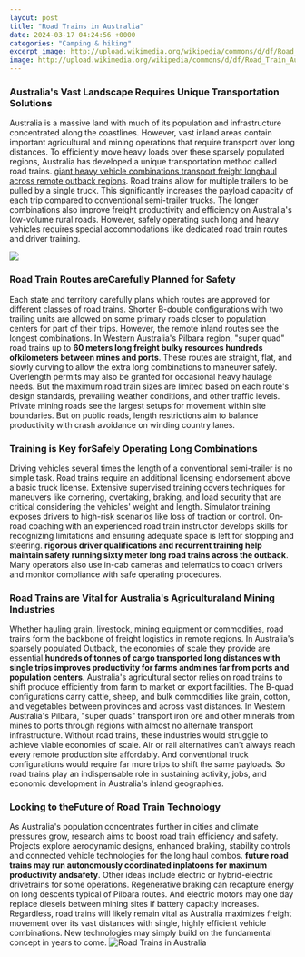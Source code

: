 ```yaml
---
layout: post
title: "Road Trains in Australia"
date: 2024-03-17 04:24:56 +0000
categories: "Camping & hiking"
excerpt_image: http://upload.wikimedia.org/wikipedia/commons/d/df/Road_Train_Australia.jpg
image: http://upload.wikimedia.org/wikipedia/commons/d/df/Road_Train_Australia.jpg
---
```


### Australia's Vast Landscape Requires Unique Transportation Solutions 
Australia is a massive land with much of its population and infrastructure concentrated along the coastlines. However, vast inland areas contain important agricultural and mining operations that require transport over long distances. To efficiently move heavy loads over these sparsely populated regions, Australia has developed a unique transportation method called road trains. [giant heavy vehicle combinations transport freight longhaul across remote outback regions](https://store.fi.io.vn/xmas-holiday-funny-santa-saint-bernard-dog-christmas-tree-2).
Road trains allow for multiple trailers to be pulled by a single truck. This significantly increases the payload capacity of each trip compared to conventional semi-trailer trucks. The longer combinations also improve freight productivity and efficiency on Australia's low-volume rural roads. However, safely operating such long and heavy vehicles requires special accommodations like dedicated road train routes and driver training.

![](https://images.squarespace-cdn.com/content/v1/5c0f6aa196d4558ab53cfc81/1545206450986-AVI87KEMQXQO52TWLOZP/ke17ZwdGBToddI8pDm48kNGF8PGoSrzkWKo87Mzwe9sUqsxRUqqbr1mOJYKfIPR7LoDQ9mXPOjoJoqy81S2I8N_N4V1vUb5AoIIIbLZhVYxCRW4BPu10St3TBAUQYVKcLJVueakJTNU9RuXUUcljELVPwCE8EccEf6OYQVzySK_ZhaNu0-WKTRMgCX0onC5F/RTA-Cattle-Trucks-in-Mount-Stanford-NT.jpg)
### Road Train Routes areCarefully Planned for Safety
Each state and territory carefully plans which routes are approved for different classes of road trains. Shorter B-double configurations with two trailing units are allowed on some primary roads closer to population centers for part of their trips. However, the remote inland routes see the longest combinations. In Western Australia's Pilbara region, "super quad" road trains up to **60 meters long freight bulky resources hundreds ofkilometers between mines and ports**. These routes are straight, flat, and slowly curving to allow the extra long combinations to maneuver safely. 
Overlength permits may also be granted for occasional heavy haulage needs. But the maximum road train sizes are limited based on each route's design standards, prevailing weather conditions, and other traffic levels. Private mining roads see the largest setups for movement within site boundaries. But on public roads, length restrictions aim to balance productivity with crash avoidance on winding country lanes.
### Training is Key forSafely Operating Long Combinations
Driving vehicles several times the length of a conventional semi-trailer is no simple task. Road trains require an additional licensing endorsement above a basic truck license. Extensive supervised training covers techniques for maneuvers like cornering, overtaking, braking, and load security that are critical considering the vehicles' weight and length.
Simulator training exposes drivers to high-risk scenarios like loss of traction or control. On-road coaching with an experienced road train instructor develops skills for recognizing limitations and ensuring adequate space is left for stopping and steering. **rigorous driver qualifications and recurrent training help maintain safety running sixty meter long road trains across the outback**. Many operators also use in-cab cameras and telematics to coach drivers and monitor compliance with safe operating procedures.
### Road Trains are Vital for Australia's Agriculturaland Mining Industries
Whether hauling grain, livestock, mining equipment or commodities, road trains form the backbone of freight logistics in remote regions. In Australia's sparsely populated Outback, the economies of scale they provide are essential.**hundreds of tonnes of cargo transported long distances with single trips improves productivity for farms andmines far from ports and population centers**.
Australia's agricultural sector relies on road trains to shift produce efficiently from farm to market or export facilities. The B-quad configurations carry cattle, sheep, and bulk commodities like grain, cotton, and vegetables between provinces and across vast distances. In Western Australia's Pilbara, "super quads" transport iron ore and other minerals from mines to ports through regions with almost no alternate transport infrastructure. 
Without road trains, these industries would struggle to achieve viable economies of scale. Air or rail alternatives can't always reach every remote production site affordably. And conventional truck configurations would require far more trips to shift the same payloads. So road trains play an indispensable role in sustaining activity, jobs, and economic development in Australia's inland geographies.
### Looking to theFuture of Road Train Technology
As Australia's population concentrates further in cities and climate pressures grow, research aims to boost road train efficiency and safety. Projects explore aerodynamic designs, enhanced braking, stability controls and connected vehicle technologies for the long haul combos. **future road trains may run autonomously coordinated inplatoons for maximum productivity andsafety**.
Other ideas include electric or hybrid-electric drivetrains for some operations. Regenerative braking can recapture energy on long descents typical of Pilbara routes. And electric motors may one day replace diesels between mining sites if battery capacity increases. Regardless, road trains will likely remain vital as Australia maximizes freight movement over its vast distances with single, highly efficient vehicle combinations. New technologies may simply build on the fundamental concept in years to come.
![Road Trains in Australia](http://upload.wikimedia.org/wikipedia/commons/d/df/Road_Train_Australia.jpg)